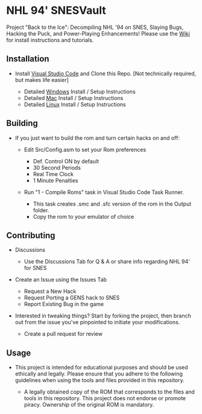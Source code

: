 # NHL 94' SNESVault
Project "Back to the Ice": Decompiling NHL '94 on SNES, Slaying Bugs, Hacking the Puck, and Power-Playing Enhancements!
Please use the [Wiki](https://github.com/Mhopkinsinc/NHL94SNESVault/wiki) for install instructions and tutorials.

## Installation

- Install [Visual Studio Code](https://code.visualstudio.com/download) and Clone this Repo. [Not technically required, but makes life easier]
    
    - Detailed [Windows](https://github.com/Mhopkinsinc/NHL94SNESVault/wiki/Windows) Install / Setup Instructions
    - Detailed [Mac](https://github.com/Mhopkinsinc/NHL94SNESVault/wiki/macOS) Install / Setup Instructions
    - Detailed [Linux](https://github.com/Mhopkinsinc/NHL94SNESVault/wiki/Linux) Install / Setup Instructions

## Building

- If you just want to build the rom and turn certain hacks on and off:
    - Edit Src/Config.asm to set your Rom preferences
        - Def. Control ON by default
        - 30 Second Periods 
        - Real Time Clock
        - 1 Minute Penalties

    - Run "1 - Compile Roms" task in Visual Studio Code Task Runner.
        - This task creates .smc and .sfc version of the rom in the Output folder.
        - Copy the rom to your emulator of choice

## Contributing

- Discussions
    - Use the Discussions Tab for Q & A or share info regarding NHL 94' for SNES

- Create an Issue using the Issues Tab
    - Request a New Hack
    - Request Porting a GENS hack to SNES
    - Report Existing Bug in the game    

- Interested in tweaking things? Start by forking the project, then branch out from the issue you've pinpointed to initiate your modifications.
    - Create a pull request for review

## Usage

- This project is intended for educational purposes and should be used ethically and legally. Please ensure that you adhere to the following guidelines when using the tools and files provided in this repository.
    
    - A legally obtained copy of the ROM that corresponds to the files and tools in this repository. This project does not endorse or promote piracy. Ownership of the original ROM is mandatory.

